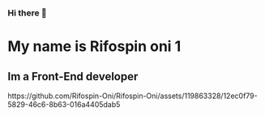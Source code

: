 ### Hi there 👋
<h1>My name is Rifospin oni 1</h1>
<h2>Im a Front-End developer</h2>
https://github.com/Rifospin-Oni/Rifospin-Oni/assets/119863328/12ec0f79-5829-46c6-8b63-016a4405dab5

